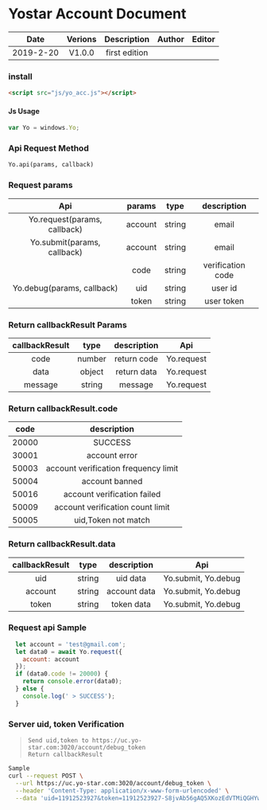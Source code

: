 # Yostar Account Document

| Date | Verions | Description | Author | Editor |
| :---: | :---: | :---: |  :---: | :---: |
| 2019-2-20 | V1.0.0 | first edition |   |   |

### install
```html
<script src="js/yo_acc.js"></script>
```

#### Js Usage 
```javascript
var Yo = windows.Yo;
```

### Api Request Method
```html
Yo.api(params, callback)
```
### Request params
| Api | params | type | description |
| :---: | :---: | :---: | :---: |
| Yo.request(params, callback) | account | string | email  |
| Yo.submit(params, callback)  | account | string | email  |
|                              | code    | string | verification code    |
| Yo.debug(params, callback)   | uid     | string | user id    |
|                              | token   | string | user token |



### Return callbackResult Params

| callbackResult | type | description | Api |
| :---: | :---: | :---: | :---: | 
| code | number | return code  | Yo.request<br> |
| data | object | return data  | Yo.request |
| message  | string | message    | Yo.request |

### Return callbackResult.code 
| code | description |
| :---: | :---: | 
| 20000 | SUCCESS | 
| 30001 | account error |
| 50003 | account verification frequency limit |
| 50004 | account banned |
| 50016 | account verification failed |
| 50009 | account verification count limit |
| 50005 | uid,Token not match |

### Return callbackResult.data

| callbackResult | type | description | Api |
| :---: | :---: | :---: | :---: | 
| uid | string | uid data | Yo.submit, Yo.debug |
| account | string | account data  | Yo.submit, Yo.debug |
| token  | string | token data | Yo.submit, Yo.debug |



### Request api Sample
```javascript
  let account = 'test@gmail.com';
  let data0 = await Yo.request({
    account: account
  });
  if (data0.code != 20000) {
    return console.error(data0);
  } else {
    console.log(' > SUCCESS');
  }
```

### Server uid, token Verification
> ```
> Send uid,token to https://uc.yo-star.com:3020/account/debug_token
> Return callbackResult
> ```
```bash
Sample
curl --request POST \
  --url https://uc.yo-star.com:3020/account/debug_token \
  --header 'Content-Type: application/x-www-form-urlencoded' \
  --data 'uid=11912523927&token=11912523927-S8jvAb56gAQ5XKozEdVTMiQGHYwfQvZgixMSLq2XbX6C8uNySpdiuTjdmZwMdQCBxkjTYjXkDuBzzUlyK11UVg'
```
